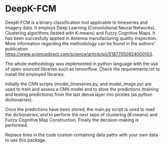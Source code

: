 # DeepK-FCM

DeepK-FCM is a binary classification tool applicable to timeseries and imagery data. It employs Deep Learning (Convolutional Neural Networks), Clustering algorithms (tested with K-means) and Fuzzy Cognitive Maps. 
It has been succesfully applied in Antenna manufacturing quality inspection. More information regarding the methodology can be found in the authors' publication https://www.sciencedirect.com/science/article/pii/S1877050924000103.

The whole methodology was implemented in python language with the use of open-sourced libraries such as tensorflow. Check the requirements.txt to install the employed libraries. 

Initially the CNN scripts (model_timeseries.py, and model_image.py) are used to train and assess a CNN model and to store the predictions (training and testing predictions) from the last dense layer into pickles (as python dictionairies). 

Once the predictions have been stored, the main.py script is used to read the dictionairies, and to perform the next seps of clustering (K-means) and Fuzzy Cognitive Map Construction. 
Finally the decision-making is performed. 

Replace lines in the code custom containing data paths with your own data to use this package. 


